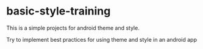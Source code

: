 # basic-style-training
This is a simple projects for android theme and style.

Try to implement best practices for using theme and style in an android app
